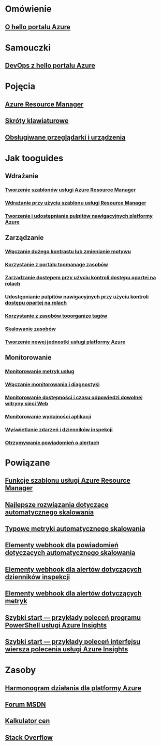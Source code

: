 # Omówienie
## [O hello portalu Azure](../azure-portal-overview.md)
# Samouczki
## [DevOps z hello portalu Azure](tutorial-azureportal-devops.md)
# Pojęcia
## [Azure Resource Manager](../azure-resource-manager/resource-group-overview.md)
## [Skróty klawiaturowe](azure-portal-keyboard-shortcuts.md)
## [Obsługiwane przeglądarki i urządzenia](../azure-preview-portal-supported-browsers-devices.md)
# Jak tooguides
## Wdrażanie
### [Tworzenie szablonów usługi Azure Resource Manager](../azure-resource-manager/resource-group-authoring-templates.md)
### [Wdrażanie przy użyciu szablonu usługi Resource Manager](../azure-resource-manager/resource-group-template-deploy.md)
### [Tworzenie i udostępnianie pulpitów nawigacyjnych platformy Azure](azure-portal-dashboards.md)
## Zarządzanie
### [Włączanie dużego kontrastu lub zmienianie motywu](azure-portal-change-theme-high-contrast.md)
### [Korzystanie z portalu toomanage zasobów](../azure-resource-manager/resource-group-portal.md)
### [Zarządzanie dostępem przy użyciu kontroli dostępu opartej na rolach](../active-directory/role-based-access-control-configure.md)
### [Udostępnianie pulpitów nawigacyjnych przy użyciu kontroli dostępu opartej na rolach](azure-portal-dashboard-share-access.md)
### [Korzystanie z zasobów tooorganize tagów](../azure-resource-manager/resource-group-using-tags.md)
### [Skalowanie zasobów](../monitoring-and-diagnostics/insights-how-to-scale.md)
### [Tworzenie nowej jednostki usługi platformy Azure](../azure-resource-manager/resource-group-create-service-principal-portal.md)
## Monitorowanie
### [Monitorowanie metryk usług](../monitoring-and-diagnostics/insights-how-to-customize-monitoring.md)
### [Włączanie monitorowania i diagnostyki](../monitoring-and-diagnostics/insights-how-to-use-diagnostics.md)
### [Monitorowanie dostępności i czasu odpowiedzi dowolnej witryny sieci Web](../application-insights/app-insights-monitor-web-app-availability.md)
### [Monitorowanie wydajności aplikacji](../application-insights/app-insights-azure-web-apps.md)
### [Wyświetlanie zdarzeń i dzienników inspekcji](../monitoring-and-diagnostics/insights-debugging-with-events.md)
### [Otrzymywanie powiadomień o alertach](../monitoring-and-diagnostics/insights-receive-alert-notifications.md)

# Powiązane
## [Funkcje szablonu usługi Azure Resource Manager](../azure-resource-manager/resource-group-template-functions.md)
## [Najlepsze rozwiązania dotyczące automatycznego skalowania](../monitoring-and-diagnostics/insights-autoscale-best-practices.md)
## [Typowe metryki automatycznego skalowania](../monitoring-and-diagnostics/insights-autoscale-common-metrics.md)
## [Elementy webhook dla powiadomień dotyczących automatycznego skalowania](../monitoring-and-diagnostics/insights-autoscale-to-webhook-email.md)
## [Elementy webhook dla alertów dotyczących dzienników inspekcji](../monitoring-and-diagnostics/insights-auditlog-to-webhook-email.md)
## [Elementy webhook dla alertów dotyczących metryk](../monitoring-and-diagnostics/insights-webhooks-alerts.md)
## [Szybki start — przykłady poleceń programu PowerShell usługi Azure Insights](../monitoring-and-diagnostics/insights-powershell-samples.md)
## [Szybki start — przykłady poleceń interfejsu wiersza polecenia usługi Azure Insights](../monitoring-and-diagnostics/insights-cli-samples.md)

# Zasoby
## [Harmonogram działania dla platformy Azure](https://azure.microsoft.com/roadmap/?category=monitoring-management)
## [Forum MSDN](https://social.msdn.microsoft.com/Forums/en-US/home?forum=windowsazuremanagement) 
## [Kalkulator cen](https://azure.microsoft.com/pricing/calculator/)
## [Stack Overflow](http://stackoverflow.com/questions/tagged/azure-management-portal)





